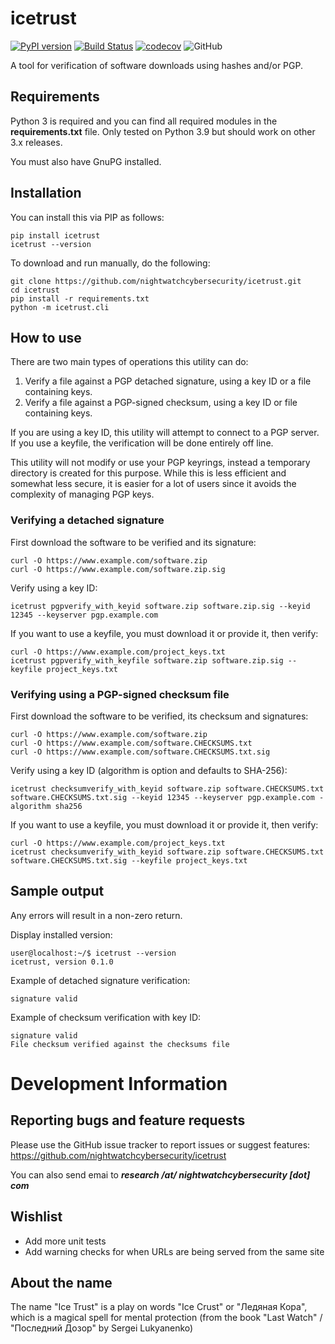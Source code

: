 # icetrust
[![PyPI version](https://badge.fury.io/py/icetrust.svg)](https://badge.fury.io/py/icetrust)
[![Build Status](https://github.com/nightwatchcybersecurity/icetrust/workflows/Test%20package/badge.svg?branch=master)](https://github.com/nightwatchcybersecurity/icetrust/actions)
[![codecov](https://codecov.io/gh/nightwatchcybersecurity/icetrust/branch/master/graph/badge.svg)](https://codecov.io/gh/nightwatchcybersecurity/icetrust)
![GitHub](https://img.shields.io/github/license/nightwatchcybersecurity/icetrust.svg)

A tool for verification of software downloads using hashes and/or PGP.

## Requirements
Python 3 is required and you can find all required modules in the **requirements.txt** file.
Only tested on Python 3.9 but should work on other 3.x releases.

You must also have GnuPG installed.

## Installation
You can install this via PIP as follows:
```
pip install icetrust
icetrust --version
```
To download and run manually, do the following:
```
git clone https://github.com/nightwatchcybersecurity/icetrust.git
cd icetrust
pip install -r requirements.txt
python -m icetrust.cli
```

## How to use 
There are two main types of operations this utility can do:
1. Verify a file against a PGP detached signature, using a key ID or a file containing keys.
2. Verify a file against a PGP-signed checksum, using a key ID or file containing keys.

If you are using a key ID, this utility will attempt to connect to a PGP server. If you use a keyfile,
the verification will be done entirely off line.

This utility will not modify or use your PGP keyrings, instead a temporary directory is created for this purpose.
While this is less efficient and somewhat less secure, it is easier for a lot of users since it avoids the
complexity of managing PGP keys.

### Verifying a detached signature
First download the software to be verified and its signature:
```
curl -O https://www.example.com/software.zip
curl -O https://www.example.com/software.zip.sig
```

Verify using a key ID:
```
icetrust pgpverify_with_keyid software.zip software.zip.sig --keyid 12345 --keyserver pgp.example.com
```

If you want to use a keyfile, you must download it or provide it, then verify:
```
curl -O https://www.example.com/project_keys.txt
icetrust pgpverify_with_keyfile software.zip software.zip.sig --keyfile project_keys.txt
```

### Verifying using a PGP-signed checksum file
First download the software to be verified, its checksum and signatures:
```
curl -O https://www.example.com/software.zip
curl -O https://www.example.com/software.CHECKSUMS.txt
curl -O https://www.example.com/software.CHECKSUMS.txt.sig
```

Verify using a key ID (algorithm is option and defaults to SHA-256):
```
icetrust checksumverify_with_keyid software.zip software.CHECKSUMS.txt software.CHECKSUMS.txt.sig --keyid 12345 --keyserver pgp.example.com -algorithm sha256
```

If you want to use a keyfile, you must download it or provide it, then verify:
```
curl -O https://www.example.com/project_keys.txt
icetrust checksumverify_with_keyid software.zip software.CHECKSUMS.txt software.CHECKSUMS.txt.sig --keyfile project_keys.txt
```

## Sample output
Any errors will result in a non-zero return.

Display installed version:
```
user@localhost:~/$ icetrust --version
icetrust, version 0.1.0
```

Example of detached signature verification:
```
signature valid
```

Example of checksum verification with key ID:
```
signature valid
File checksum verified against the checksums file
```

# Development Information

## Reporting bugs and feature requests
Please use the GitHub issue tracker to report issues or suggest features:
https://github.com/nightwatchcybersecurity/icetrust

You can also send emai to ***research /at/ nightwatchcybersecurity [dot] com***

## Wishlist
- Add more unit tests
- Add warning checks for when URLs are being served from the same site

## About the name
The name "Ice Trust" is a play on words "Ice Crust" or "Ледяная Кора", which
is a magical spell for mental protection (from the book
"Last Watch" / "Последний Дозор" by Sergei Lukyanenko)
